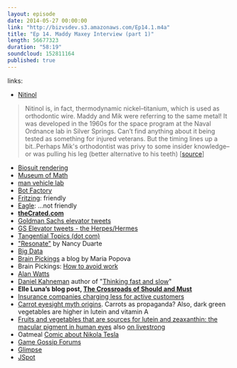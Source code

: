 ```yaml
---
layout: episode
date: 2014-05-27 00:00:00
link: "http://bizvsdev.s3.amazonaws.com/Ep14.1.m4a"
title: "Ep 14. Maddy Maxey Interview (part 1)"
length: 56677323
duration: "58:19"
soundcloud: 152811164
published: true
---
```


links:

- [Nitinol](http://en.wikipedia.org/wiki/Nickel_titanium)

> Nitinol is, in fact, thermodynamic nickel–titanium, which is used as orthodontic wire. Maddy and Mik were referring to the same metal! It was developed in the 1960s for the space program at the Naval Ordnance lab in Silver Springs. Can’t find anything about it being tested as something for injured veterans. But the timing lines up a bit..Perhaps Mik's orthodontist was privy to some insider knowledge–or was pulling his leg (better alternative to his teeth) [[source](http://endoexperience.com/documents/Anoverviewofnickeltitaniumalloysused.pdf)]

- [Biosuit rendering](http://www.fastcoexist.com/3023128/futurist-forum/this-sleek-spiderman-spacesuit-could-take-astronauts-to-mars)
- [Museum of Math](http://momath.org/)
- [man vehicle lab](http://mvl.mit.edu)
- [Bot Factory](http://botfactory.co)
- [Fritzing](http://fritzing.org/home/): friendly
- [Eagle](http://www.cadsoftusa.com/eagle-pcb-design-software/?language=en): ...not friendly
- **[theCrated.com](http://thecrated.com/blog/)**
- [Goldman Sachs elevator tweets](https://twitter.com/GSElevator)
- [GS Elevator tweets - the Herpes/Hermes](http://nymag.com/daily/intelligencer/2014/01/exclusive-gselevators-book-proposal.html)
- [Tangential Topics (dot com)](http://www.tangentialtopics.com)
- ["Resonate"](http://www.duarte.com/book/resonate/) by Nancy Duarte
- [Big Data](http://www.amazon.com/Big-Data-Revolution-Transform-Think/dp/0544002695)
- [Brain Pickings](http://www.brainpickings.org) a blog by Maria Popova
- Brain Pickings: [How to avoid work](http://www.brainpickings.org/index.php/2012/12/14/how-to-avoid-work/)
- [Alan Watts](http://alanwatts.com)
- [Daniel Kahneman](https://www.princeton.edu/~kahneman/) author of "[Thinking fast and slow](http://us.macmillan.com/thinkingfastandslow/DanielKahneman)"
- **Elle Luna’s blog post, [The Crossroads of Should and Must](https://medium.com/medium-long/90c75eb7c5b0)**
- [Insurance companies charging less for active customers](http://www.sciencedaily.com/releases/2013/05/130508092406.htm)
- [Carrot eyesight myth origins](http://www.livescience.com/38861-carrots-eyesight-myth-origins.html). Carrots as propaganda? Also, dark green vegetables are higher in lutein and vitamin A
- [Fruits and vegetables that are sources for lutein and zeaxanthin: the macular pigment in human eyes](http://bjo.bmj.com/content/82/8/907.full) also [on livestrong](http://www.livestrong.com/article/308170-foods-high-in-lutein-and-zeaxanthin/)
- Oatmeal [Comic about Nikola Tesla](http://theoatmeal.com/comics/tesla)
- [Game Gossip Forums](http://www.gamegossip.com/forums/)
- [Glimpse](http://itsglimpse.com)
- [JSpot](http://nyulocal.com/city/2013/02/15/new-hip-jewish-dating-site-jspot-launches-we-found-love-in-a-jewish-place/)

